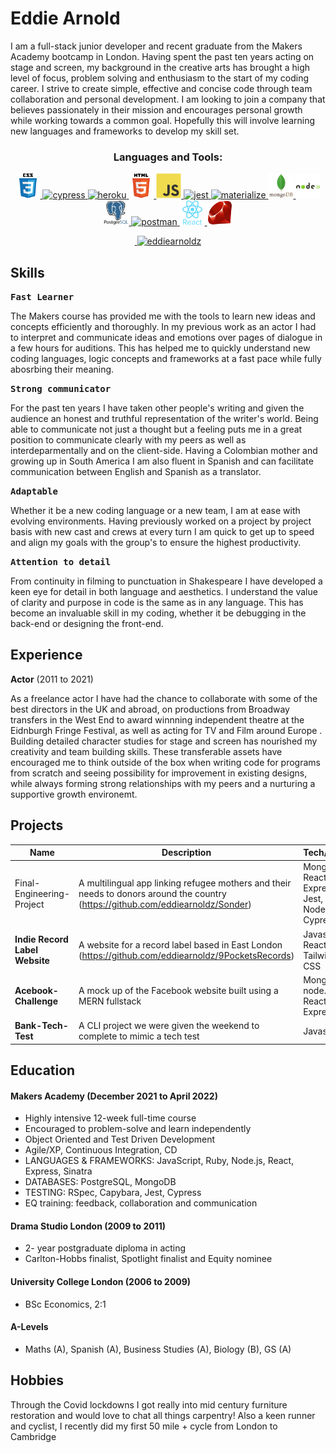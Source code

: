 # Eddie Arnold

  I am a full-stack junior developer and recent graduate from the Makers Academy bootcamp in London. Having spent the past ten years acting on stage and screen, my background in the creative arts has brought a high level of focus, problem solving and enthusiasm to the start of my coding career. I strive to create simple, effective and concise code through team collaboration and personal development. I am looking to join a company that believes passionately in their mission and encourages personal growth while working towards a common goal. Hopefully this will involve learning new languages and frameworks to develop my skill set.
  
  <h3 align="center">Languages and Tools:</h3>
<p align="center"> <a href="https://www.w3schools.com/css/" target="_blank" rel="noreferrer"> <img src="https://raw.githubusercontent.com/devicons/devicon/master/icons/css3/css3-original-wordmark.svg" alt="css3" width="40" height="40"/> </a> <a href="https://www.cypress.io" target="_blank" rel="noreferrer"> <img src="https://raw.githubusercontent.com/simple-icons/simple-icons/6e46ec1fc23b60c8fd0d2f2ff46db82e16dbd75f/icons/cypress.svg" alt="cypress" width="40" height="40"/> </a> <a href="https://heroku.com" target="_blank" rel="noreferrer"> <img src="https://www.vectorlogo.zone/logos/heroku/heroku-icon.svg" alt="heroku" width="40" height="40"/> </a> <a href="https://www.w3.org/html/" target="_blank" rel="noreferrer"> <img src="https://raw.githubusercontent.com/devicons/devicon/master/icons/html5/html5-original-wordmark.svg" alt="html5" width="40" height="40"/> </a> <a href="https://developer.mozilla.org/en-US/docs/Web/JavaScript" target="_blank" rel="noreferrer"> <img src="https://raw.githubusercontent.com/devicons/devicon/master/icons/javascript/javascript-original.svg" alt="javascript" width="40" height="40"/> </a> <a href="https://jestjs.io" target="_blank" rel="noreferrer"> <img src="https://www.vectorlogo.zone/logos/jestjsio/jestjsio-icon.svg" alt="jest" width="40" height="40"/> </a> <a href="https://materializecss.com/" target="_blank" rel="noreferrer"> <img src="https://raw.githubusercontent.com/prplx/svg-logos/5585531d45d294869c4eaab4d7cf2e9c167710a9/svg/materialize.svg" alt="materialize" width="40" height="40"/> </a> <a href="https://www.mongodb.com/" target="_blank" rel="noreferrer"> <img src="https://raw.githubusercontent.com/devicons/devicon/master/icons/mongodb/mongodb-original-wordmark.svg" alt="mongodb" width="40" height="40"/> </a> <a href="https://nodejs.org" target="_blank" rel="noreferrer"> <img src="https://raw.githubusercontent.com/devicons/devicon/master/icons/nodejs/nodejs-original-wordmark.svg" alt="nodejs" width="40" height="40"/> </a> <a href="https://www.postgresql.org" target="_blank" rel="noreferrer"> <img src="https://raw.githubusercontent.com/devicons/devicon/master/icons/postgresql/postgresql-original-wordmark.svg" alt="postgresql" width="40" height="40"/> </a> <a href="https://postman.com" target="_blank" rel="noreferrer"> <img src="https://www.vectorlogo.zone/logos/getpostman/getpostman-icon.svg" alt="postman" width="40" height="40"/> </a> <a href="https://reactjs.org/" target="_blank" rel="noreferrer"> <img src="https://raw.githubusercontent.com/devicons/devicon/master/icons/react/react-original-wordmark.svg" alt="react" width="40" height="40"/> </a> <a href="https://www.ruby-lang.org/en/" target="_blank" rel="noreferrer"> <img src="https://raw.githubusercontent.com/devicons/devicon/master/icons/ruby/ruby-original.svg" alt="ruby" width="40" height="40"/> </a> </p>

<a href="#"><p align="center">&nbsp;<img src="https://github-readme-stats.vercel.app/api?username=eddiearnoldz&show_icons=true&locale=en" alt="eddiearnoldz" /></p></a>

## Skills
<kbd>**Fast Learner**</kbd>

The Makers course has provided me with the tools to learn new ideas and concepts efficiently and thoroughly. In my previous work as an actor I had to interpret and communicate ideas and emotions over pages of dialogue in a few hours for auditions. This has helped me to quickly understand new coding languages, logic concepts and frameworks at a fast pace while fully abosrbing their meaning.

<kbd>**Strong communicator**</kbd>

For the past ten years I have taken other people's writing and given the audience an honest and truthful representation of the writer's world. Being able to communicate not just a thought but a feeling puts me in a great position to communicate clearly with my peers as well as interdeparmentally and on the client-side. Having a Colombian mother and growing up in South America I am also fluent in Spanish and can facilitate communication between English and Spanish as a translator.

<kbd>**Adaptable**</kbd>

Whether it be a new coding language or a new team, I am at ease with evolving environments. Having previously worked on a project by project basis with new cast and crews at every turn I am quick to get up to speed and align my goals with the group's to ensure the highest productivity.

<kbd>**Attention to detail**</kbd>

From continuity in filming to punctuation in Shakespeare I have developed a keen eye for detail in both language and aesthetics. I understand the value of clarity and purpose in code is the same as in any language. This has become an invaluable skill in my coding, whether it be debugging in the back-end or designing the front-end.

## Experience

**Actor** (2011 to 2021)

As a freelance actor I have had the chance to collaborate with some of the best directors in the UK and abroad, on productions from Broadway transfers in the West End to award winnning independent theatre at the Eidnburgh Fringe Festival, as well as acting for TV and Film around Europe . Building detailed character studies for stage and screen has nourished my creativity and team building skills. These transferable assets have encouraged me to think outside of the box when writing code for programs from scratch and seeing possibility for improvement in existing designs, while always forming strong relationships with my peers and a nurturing a supportive growth environemt.

## Projects

| Name                         | Description       | Tech/tools        |
| ---------------------------- | ----------------- | ----------------- |
| Final-Engineering-Project  | A multilingual app linking refugee mothers and their needs to donors around the country (https://github.com/eddiearnoldz/Sonder)| MongoDB, React, Express, Jest, Node.js, Cypress|
| **Indie Record Label Website**  | A website for a record label based in East London (https://github.com/eddiearnoldz/9PocketsRecords) | Javascript, React, Tailwind CSS  |
| **Acebook-Challenge**        | A mock up of the Facebook website built using a MERN fullstack | MongoDB, node.js, React, Express  |
| **Bank-Tech-Test**           | A CLI project we were given the weekend to complete to mimic a tech test | Javascript            |

## Education

#### Makers Academy (December 2021 to April 2022)
- Highly intensive 12-week full-time course
- Encouraged to problem-solve and learn independently
- Object Oriented and Test Driven Development
- Agile/XP, Continuous Integration, CD
- LANGUAGES & FRAMEWORKS: JavaScript, Ruby, Node.js, React, Express, Sinatra
- DATABASES: PostgreSQL, MongoDB
- TESTING: RSpec, Capybara, Jest, Cypress
- EQ training: feedback, collaboration and communication

#### Drama Studio London (2009 to 2011)
- 2- year postgraduate diploma in acting
- Carlton-Hobbs finalist, Spotlight finalist and Equity nominee

#### University College London (2006 to 2009)
- BSc Economics, 2:1

#### A-Levels
- Maths (A), Spanish (A), Business Studies (A), Biology (B), GS (A)

## Hobbies
Through the Covid lockdowns I got really into mid century furniture restoration and would love to chat all things carpentry!
Also a keen runner and cyclist, I recently did my first 50 mile + cycle from London to Cambridge

